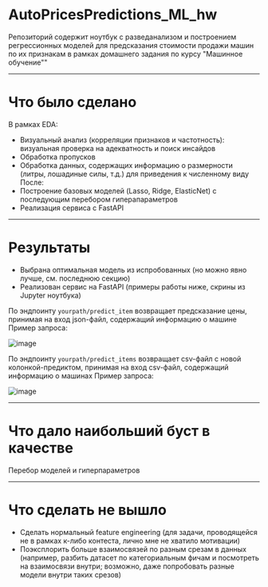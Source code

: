 # AutoPricesPredictions_ML_hw
Репозиторий содержит ноутбук с разведанализом и построением регрессионных моделей для предсказания стоимости продажи машин по их признакам в рамках домашнего задания по курсу "Машинное обучение""

---
# Что было сделано
В рамках EDA:
- Визуальный анализ (корреляции признаков и частотность): визуальная проверка на адекватность и поиск инсайдов
- Обработка пропусков
- Обработка данных, содержащих информацию о размерности (литры, лошадиные силы, т.д.) для приведения к численному виду
После:
- Построение базовых моделей (Lasso, Ridge, ElasticNet) с последующим перебором гиперапараметров
- Реализация сервиса с FastAPI
---
# Результаты
- Выбрана оптимальная модель из испробованных (но можно явно лучше, см. последнюю секцию)
- Реализован сервис на FastAPI (примеры работы ниже, скрины из Jupyter ноутбука)


По эндпоинту ```yourpath/predict_item``` возвращает предсказание цены, принимая на вход json-файл, содержащий информацию о машине
Пример запроса:

![image](https://github.com/Melon-peel/AutoPricesPredictions_ML_hw/assets/52772043/f49afd3f-7fc8-4531-a871-fa90a348cd52)

По эндпоинту ```yourpath/predict_items``` возвращает csv-файл с новой колонкой-предиктом, принимая на вход csv-файл, содержащий информацию о машинах
Пример запроса:

![image](https://github.com/Melon-peel/AutoPricesPredictions_ML_hw/assets/52772043/30ff6a83-7eb8-4aab-b41b-12a1ff1f12ae)


---
# Что дало наибольший буст в качестве

<p>Перебор моделей и гиперпараметров<p>
  
---
# Что сделать не вышло 
- Сделать нормальный feature engineering (для задачи, проводящейся не в рамках к-либо контеста, лично мне не хватило мотивации)
- Поэксплорить больше взаимосвязей по разным срезам в данных (например, разбить датасет по категориальным фичам и посмотреть на взаимосвязи внутри; возможно, даже попробовать разные модели внутри таких срезов)

